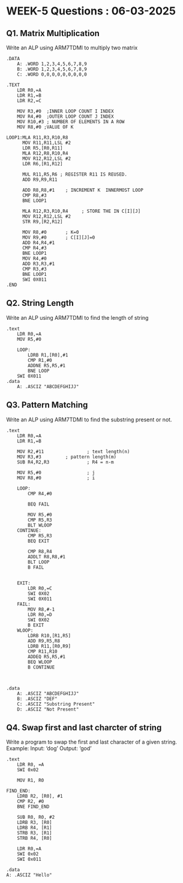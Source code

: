 # WEEK-5 Questions : 06-03-2025

## Q1. Matrix Multiplication
Write an ALP using ARM7TDMI to multiply two matrix
```assembly
.DATA
	A: .WORD 1,2,3,4,5,6,7,8,9
	B: .WORD 1,2,3,4,5,6,7,8,9
	C: .WORD 0,0,0,0,0,0,0,0,0

.TEXT
	LDR R0,=A
	LDR R1,=B
	LDR R2,=C
    
	MOV R3,#0  ;INNER LOOP COUNT I INDEX
	MOV R4,#0  ;OUTER LOOP COUNT J INDEX
	MOV R10,#3 ; NUMBER OF ELEMENTS IN A ROW
	MOV R8,#0 ;VALUE OF K
	
LOOP1:MLA R11,R3,R10,R8
      MOV R11,R11,LSL #2
	  LDR R5,[R0,R11]  
	  MLA R12,R8,R10,R4
      MOV R12,R12,LSL #2
	  LDR R6,[R1,R12]
	  
	  MUL R11,R5,R6 ; REGISTER R11 IS REUSED.
	  ADD R9,R9,R11
	  
	  ADD R8,R8,#1    ; INCREMENT K  INNERMOST LOOP
	  CMP R8,#3
	  BNE LOOP1 
	  
	  MLA R12,R3,R10,R4     ; STORE THE IN C[I][J]
      MOV R12,R12,LSL #2
	  STR R9,[R2,R12]
	  
	  MOV R8,#0       ; K=0
	  MOV R9,#0       ; C[I][J]=0
	  ADD R4,R4,#1
	  CMP R4,#3
      BNE LOOP1
	  MOV R4,#0
	  ADD R3,R3,#1
	  CMP R3,#3
	  BNE LOOP1
	  SWI 0X011 
.END

```

## Q2. String Length
Write an ALP using ARM7TDMI to find the length of string
```assembly
.text
	LDR R0,=A
	MOV R5,#0
	
	LOOP:
		LDRB R1,[R0],#1
		CMP R1,#0
		ADDNE R5,R5,#1
		BNE LOOP
	SWI 0X011
.data
	A: .ASCIZ "ABCDEFGHIJJ"
```

## Q3. Pattern Matching
Write an ALP using ARM7TDMI to find the substring present or not.
```assembly
.text
	LDR R0,=A
	LDR R1,=B
	
	MOV R2,#11                ; text length(n)
	MOV R3,#3		  ; pattern length(m)
	SUB R4,R2,R3              ; R4 = n-m

	MOV R5,#0                 ; j 
	MOV R8,#0                 ; i
	
	LOOP:
		CMP R4,#0
		
		BEQ FAIL

		MOV R5,#0         
		CMP R5,R3
		BLT WLOOP
	CONTINUE:
		CMP R5,R3
		BEQ EXIT
		
		CMP R8,R4
		ADDLT R8,R8,#1
		BLT LOOP 
		B FAIL
		
		
	EXIT:
		LDR R0,=C
		SWI 0X02	
		SWI 0X011
	FAIL:
		MOV R8,#-1
		LDR R0,=D
		SWI 0X02
		B EXIT
	WLOOP:
		LDRB R10,[R1,R5]
		ADD R9,R5,R8
		LDRB R11,[R0,R9]
		CMP R11,R10
		ADDEQ R5,R5,#1
		BEQ WLOOP
		B CONTINUE
	
	

.data
	A: .ASCIZ "ABCDEFGHIJJ"
	B: .ASCIZ "DEF"
	C: .ASCIZ "Substring Present"
	D: .ASCIZ "Not Present"
```



## Q4. Swap first and last charcter of string
Write a program to swap the first and last character of a given string.
Example:
Input: ‘dog’
Output: ‘god’

```assembly
.text
    LDR R0, =A        
    SWI 0x02          

    MOV R1, R0        

FIND_END:
    LDRB R2, [R0], #1 
    CMP R2, #0        
    BNE FIND_END      

    SUB R0, R0, #2    
    LDRB R3, [R0]     
    LDRB R4, [R1]     
    STRB R3, [R1]     
    STRB R4, [R0]     

    LDR R0,=A
    SWI 0x02          
    SWI 0x011         

.data
A: .ASCIZ "Hello"

```

